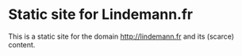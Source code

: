 # Static site for Lindemann.fr

This is a static site for the domain http://lindemann.fr and its (scarce) content.
